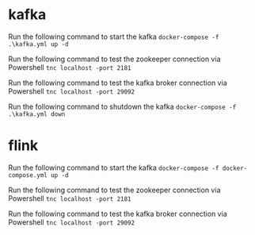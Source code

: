 # kafka

Run the following command to start the kafka
````docker-compose -f .\kafka.yml up -d````

Run the following command to test the zookeeper connection via Powershell
````tnc localhost -port 2181````

Run the following command to test the kafka broker connection via Powershell
````tnc localhost -port 29092````

Run the following command to shutdown the kafka
````docker-compose -f .\kafka.yml down````

# flink

Run the following command to start the kafka
````docker-compose -f docker-compose.yml up -d````

Run the following command to test the zookeeper connection via Powershell
````tnc localhost -port 2181````

Run the following command to test the kafka broker connection via Powershell
````tnc localhost -port 29092````
